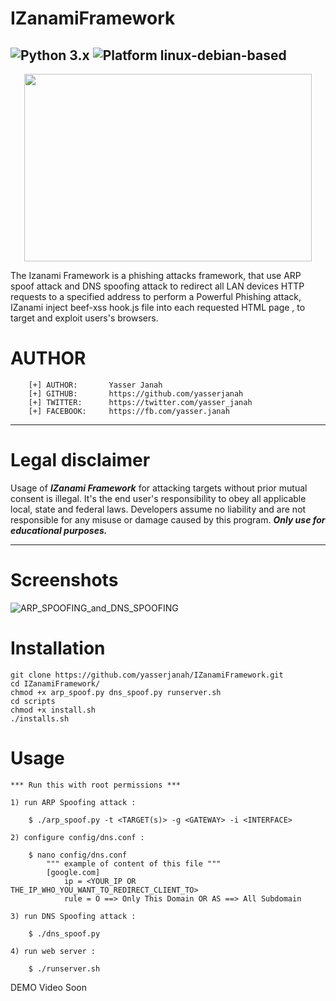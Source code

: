 # IZanamiFramework
![Python 3.x](https://img.shields.io/badge/python-v3.7-blue) ![Platform linux-debian-based](https://img.shields.io/badge/platform-linux--debian--based-red)
---
<p align="center">
  <img width="460" height="300" src="https://i.ibb.co/mBGq2yv/logo.png">
</p>
The Izanami Framework is a phishing attacks framework, that use ARP spoof attack and DNS spoofing attack to redirect all LAN devices HTTP requests to a specified address to perform a Powerful Phishing attack, IZanami inject beef-xss hook.js file into each requested HTML page , to target and exploit users's browsers.

# AUTHOR 
```
    [+] AUTHOR:       Yasser Janah
    [+] GITHUB:       https://github.com/yasserjanah
    [+] TWITTER:      https://twitter.com/yasser_janah
    [+] FACEBOOK:     https://fb.com/yasser.janah
```
---
# Legal disclaimer
Usage of ***IZanami Framework***  for attacking targets without prior mutual consent is illegal. It's the end user's responsibility to obey all applicable local, state and federal laws. Developers assume no liability and are not responsible for any misuse or damage caused by this program. ***Only use for educational purposes.***

---
# Screenshots
![ARP_SPOOFING_and_DNS_SPOOFING](https://i.ibb.co/9n0PJdv/Screenshot-from-2020-04-09-14-40-49.png)

# Installation
```
git clone https://github.com/yasserjanah/IZanamiFramework.git
cd IZanamiFramework/
chmod +x arp_spoof.py dns_spoof.py runserver.sh
cd scripts
chmod +x install.sh
./installs.sh
```
# Usage
    *** Run this with root permissions ***
    
    1) run ARP Spoofing attack :
```
    $ ./arp_spoof.py -t <TARGET(s)> -g <GATEWAY> -i <INTERFACE>
```
    2) configure config/dns.conf :
```
    $ nano config/dns.conf 
        """ example of content of this file """
        [google.com]
            ip = <YOUR_IP OR THE_IP_WHO_YOU_WANT_TO_REDIRECT_CLIENT_TO>
            rule = O ==> Only This Domain OR AS ==> All Subdomain 
```
    3) run DNS Spoofing attack :
```
    $ ./dns_spoof.py
```
    4) run web server :
```
    $ ./runserver.sh
```
DEMO Video Soon
